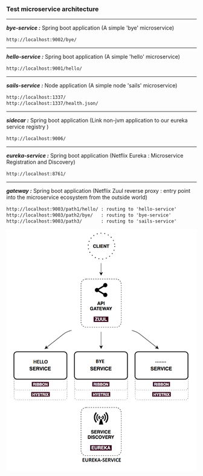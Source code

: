 ### Test microservice architecture
---

***bye-service :***
Spring boot application (A simple 'bye' microservice)
```shell
http://localhost:9002/bye/
```
---
***hello-service :***
Spring boot application (A simple 'hello' microservice)
```shell
http://localhost:9001/hello/
```
---
***sails-service :***
Node application (A simple node 'sails' microservice)
```shell
http://localhost:1337/
http://localhost:1337/health.json/
```
---
***sidecar :***
Spring boot application (Link non-jvm application to our eureka service registry )
```shell
http://localhost:9006/
```
---
***eureka-service :***
Spring boot application (Netflix Eureka : Microservice Registration and Discovery)
```shell
http://localhost:8761/
```
---
***gateway :***
Spring boot application (Netflix Zuul reverse proxy : entry point into the microservice ecosystem from the outside world)
```shell
http://localhost:9003/path1/hello/ : routing to 'hello-service'
http://localhost:9003/path2/bye/   : routing to 'bye-service'
http://localhost:9003/path3/       : routing to 'sails-service'
```

![Img1](https://raw.githubusercontent.com/nbouherrou/microservice-architecture/master/images/img.png)
